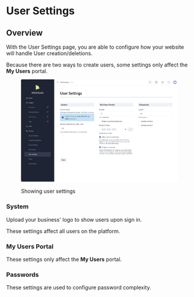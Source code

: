# User Settings

## Overview

With the User Settings page, you are able to configure how your website will handle User creation/deletions.&#x20;

Because there are two ways to create users, some settings only affect the **My Users** portal.

<figure><img src="../../.gitbook/assets/2024-12-05_14h54_42.png" alt=""><figcaption><p>Showing user settings</p></figcaption></figure>

### System

Upload your business' logo to show users upon sign in.&#x20;

These settings affect all users on the platform.

### My Users Portal

These settings only affect the **My Users** portal.

### Passwords

These settings are used to configure password complexity.
